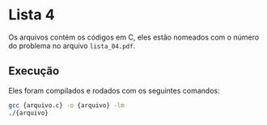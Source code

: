 # Lista 4

Os arquivos contém os códigos em C, eles estão nomeados com o número do problema no arquivo `lista_04.pdf`.

## Execução
Eles foram compilados e rodados com os seguintes comandos:
```bash
gcc {arquivo.c} -o {arquivo} -lm
./{arquivo}
```